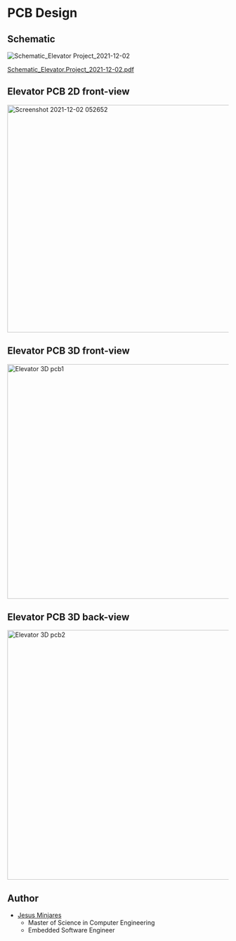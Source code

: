 # PCB Design


## Schematic
![Schematic_Elevator Project_2021-12-02](https://user-images.githubusercontent.com/60948298/144401712-28a0a2ea-b4b0-4fd3-987b-188724fb890a.png)

[Schematic_Elevator.Project_2021-12-02.pdf](https://github.com/jminjares4/Elevator/files/7640997/Schematic_Elevator.Project_2021-12-02.jpeg)

## Elevator PCB 2D front-view
<img width="517" alt="Screenshot 2021-12-02 052652" src="https://user-images.githubusercontent.com/60948298/144421868-7ab060fd-35ff-4ec9-a8a6-12a2f55ba335.png">


## Elevator PCB 3D front-view
<img width="533" alt="Elevator 3D pcb1" src="https://user-images.githubusercontent.com/60948298/144402884-a80f9608-a0ba-4e70-86ef-c07eb35e3c42.png">

## Elevator PCB 3D back-view
<img width="567" alt="Elevator 3D pcb2" src="https://user-images.githubusercontent.com/60948298/144402890-a1a37403-e4db-4f10-aba6-b81445a87037.png">

## Author
* [Jesus Minjares](https://github.com/jminjares4)
  * Master of Science in Computer Engineering
  * Embedded Software Engineer
